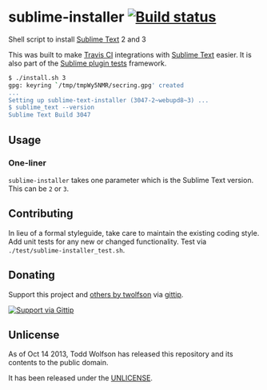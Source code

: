 # sublime-installer [![Build status](https://travis-ci.org/twolfson/sexy-bash-prompt.png?branch=master)](https://travis-ci.org/twolfson/sexy-bash-prompt)

Shell script to install [Sublime Text][] 2 and 3

This was built to make [Travis CI][] integrations with [Sublime Text][] easier. It is also part of the [Sublime plugin tests][] framework.

[Travis CI]: https://travis-ci.org/
[Sublime Text]: http://sublimetext.com/
[Sublime plugin tests]: https://github.com/twolfson/sublime-plugin-tests

```bash
$ ./install.sh 3
gpg: keyring `/tmp/tmpWy5NMR/secring.gpg' created
...
Setting up sublime-text-installer (3047-2~webupd8~3) ...
$ sublime_text --version
Sublime Text Build 3047
```

## Usage
### One-liner
`sublime-installer` takes one parameter which is the Sublime Text version. This can be `2` or `3`.


## Contributing
In lieu of a formal styleguide, take care to maintain the existing coding style. Add unit tests for any new or changed functionality. Test via `./test/sublime-installer_test.sh`.

## Donating
Support this project and [others by twolfson][gittip] via [gittip][].

[![Support via Gittip][gittip-badge]][gittip]

[gittip-badge]: https://rawgithub.com/twolfson/gittip-badge/master/dist/gittip.png
[gittip]: https://www.gittip.com/twolfson/

## Unlicense
As of Oct 14 2013, Todd Wolfson has released this repository and its contents to the public domain.

It has been released under the [UNLICENSE][].

[UNLICENSE]: UNLICENSE
